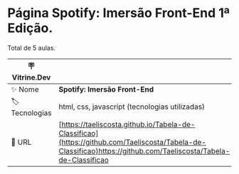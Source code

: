 # Página Spotify: Imersão Front-End 1ª Edição.

Total de 5 aulas.

| :placard: Vitrine.Dev |     |
| -------------  | --- |
| :sparkles: Nome        | **Spotify: Imersão Front-End**
| :label: Tecnologias | html, css, javascript (tecnologias utilizadas)
| :rocket: URL         | [https://taeliscosta.github.io/Tabela-de-Classificao](https://github.com/Taeliscosta/Tabela-de-Classificao)https://github.com/Taeliscosta/Tabela-de-Classificao
